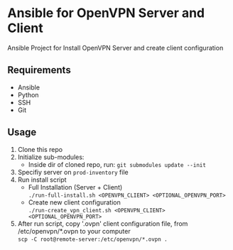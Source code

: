 # Ansible for OpenVPN Server and Client
Ansible Project for Install OpenVPN Server and create client configuration

## Requirements
 * Ansible
 * Python
 * SSH
 * Git

## Usage

1. Clone this repo
2. Initialize sub-modules:
    * Inside dir of cloned repo, run:
        `git submodules update --init`
3. Specifiy server on `prod-inventory` file
4. Run install script
    * Full Installation (Server + Client)  
        `./run-full-install.sh <OPENVPN_CLIENT> <OPTIONAL_OPENVPN_PORT>`
    * Create new client configuration  
        `./run-create_vpn_client.sh <OPENVPN_CLIENT> <OPTIONAL_OPENVPN_PORT>`
5. After run script, copy '.ovpn' client configuration file, from /etc/openvpn/*.ovpn to your computer  
    `scp -C root@remote-server:/etc/openvpn/*.ovpn .`